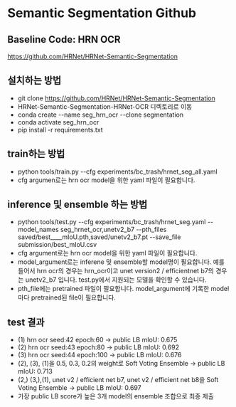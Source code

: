 # Semantic Segmentation Github
 
## Baseline Code: HRN OCR
https://github.com/HRNet/HRNet-Semantic-Segmentation

## 설치하는 방법
- git clone https://github.com/HRNet/HRNet-Semantic-Segmentation  
- HRNet-Semantic-Segmentation-HRNet-OCR 디렉토리로 이동
- conda create --name seg_hrn_ocr --clone segmentation
- conda activate seg_hrn_ocr
- pip install -r requirements.txt   

## train하는 방법
- python tools/train.py --cfg experiments/bc_trash/hrnet_seg_all.yaml   
- cfg argumen로는 hrn ocr model을 위한 yaml 파일이 필요합니다. 


## inference 및 ensemble 하는 방법
- python tools/test.py --cfg experiments/bc_trash/hrnet_seg.yaml --model_names seg_hrnet_ocr,unetv2_b7  --pth_files  saved/best____mIoU.pth,saved/unetv2_b7.pt   --save_file submission/best_mIoU.csv     
- cfg argument로는 hrn ocr model을 위한 yaml 파일이 필요합니다. 
- model_argument로는 inferene 및 ensemble할 model명이 필요합니다. 예를 들어서 hrn ocr의 경우는 hrn_ocr이고 unet version2 /  efficientnet b7의 경우는 unetv2_b7 입니다. test.py에서 지원되는 모델을 확인할 수 있습니다.
- pth_file에는 pretrained 파일이 필요합니다. model_argument에 기록한 model마다 pretrained된 file이 필요합니다.


## test 결과 
- (1) hrn ocr seed:42 epoch:60  -> public LB mIoU: 0.675
- (2) hrn ocr seed:43 epoch:80  -> public LB mIoU: 0.692
- (3) hrn ocr seed:44 epoch:100 -> public LB mIoU: 0.676
- (2), (3), (1)을 0.5, 0.3, 0.2의 weight로 Soft Voting Ensemble -> public LB mIoU: 0.713
- (2,) (3,),(1),  unet v2 / efficient net b7, unet v2 / efficient net b8을 Soft Voting Ensemble -> public LB mIoU: 0.697
- 가장 public LB score가 높은 3개 model의 ensemble 조합으로 최종 제출

 
